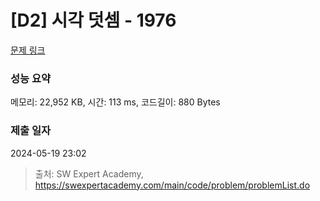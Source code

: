 # [D2] 시각 덧셈 - 1976 

[문제 링크](https://swexpertacademy.com/main/code/problem/problemDetail.do?contestProbId=AV5PttaaAZIDFAUq) 

### 성능 요약

메모리: 22,952 KB, 시간: 113 ms, 코드길이: 880 Bytes

### 제출 일자

2024-05-19 23:02



> 출처: SW Expert Academy, https://swexpertacademy.com/main/code/problem/problemList.do